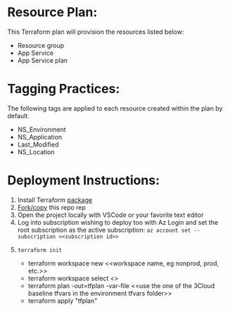 # Resource Plan:

This Terraform plan will provision the resources listed below:

* Resource group
* App Service
* App Service plan

# Tagging Practices:

The following tags are applied to each resource created within the plan by default.

* NS_Environment
* NS_Application
* Last_Modified
* NS_Location


# Deployment Instructions:
1. Install Terraform [package](https://learn.hashicorp.com/tutorials/terraform/install-cli)
2. [Fork/copy](https://docs.microsoft.com/en-us/azure/devops/repos/git/forks?view=azure-devops&tabs=visual-studio#create-the-fork) this repo rep
3. Open the project locally with VSCode or your favorite text editor
4. Log into subscription wishing to deploy too with Az Login and set the root subscription as the active subscription:
    `az account set --subscription <<subscription id>>`
5.     terraform init
   - terraform workspace new <<workspace name, eg nonprod, prod, etc.>>
   - terraform workspace select <<workspace name used in previous step>>
   - terraform plan  -out=tfplan -var-file <<use the one of the 3Cloud baseline tfvars in the environment tfvars folder>>
   - terraform apply "tfplan"